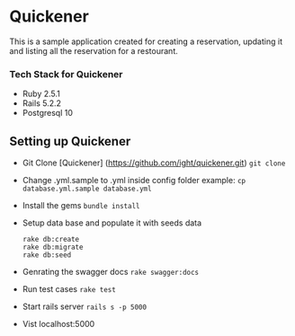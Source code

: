 # Quickener
This is a sample application created for creating
a reservation, updating it and listing all the
reservation for a restourant.

### Tech Stack for Quickener
- Ruby 2.5.1
- Rails 5.2.2
- Postgresql 10

## Setting up Quickener
- Git Clone
  [Quickener] (https://github.com/ight/quickener.git)
  `git clone`

- Change .yml.sample to .yml inside config folder
  example: `cp database.yml.sample database.yml`

- Install the gems
  `bundle install`

- Setup data base and populate it with seeds data
  ```
  rake db:create
  rake db:migrate
  rake db:seed
  ```
- Genrating the swagger docs
  `rake swagger:docs`

- Run test cases
  `rake test`

- Start rails server
  `rails s -p 5000`

- Vist localhost:5000

